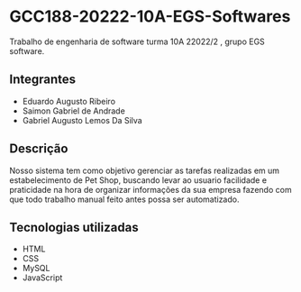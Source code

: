 # GCC188-20222-10A-EGS-Softwares
Trabalho de engenharia de software turma 10A 22022/2 , grupo EGS software.

## Integrantes

- Eduardo Augusto Ribeiro
- Saimon Gabriel de Andrade
- Gabriel Augusto Lemos Da Silva

## Descrição

Nosso sistema tem como objetivo gerenciar as tarefas realizadas em um estabelecimento de Pet Shop, buscando levar ao usuario facilidade e praticidade na hora de organizar informações da sua empresa fazendo com que todo trabalho manual feito antes possa ser automatizado. 

## Tecnologias utilizadas

+ HTML
+ CSS
+ MySQL
+ JavaScript

